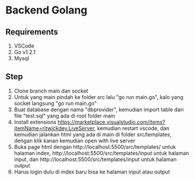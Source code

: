 # Backend Golang

## Requirements
1. VSCode
2. Go v1.2.1
3. Mysql

## Step
1. Clone branch main dan socket
2. Untuk yang main pindah ke folder src lalu "go run main.go", kalo yang socket langsung "go run main.go"
3. Buat database dengan nama "dbprovider", kemudian import table dari file "test.sql" yang ada di root folder main
4. Install extensions https://marketplace.visualstudio.com/items?itemName=ritwickdey.LiveServer, kemudian restart vscode, dan kemudian jalankan html yang ada di main di folder src/templates, dengan klik kanan kemudian open with live server
5. Buka page html dengan http://localhost:5500/src/templates/ untuk halaman index, http://localhost:5500/src/templates/input untuk halaman input, dan  http://localhost:5500/src/templates/input untuk halaman output
6. Harus login dulu di index baru bisa ke halaman input atau output
